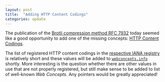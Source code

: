 ```yaml
---
layout: post
title:  "Adding HTTP Content Codings"
categories: update
---
```


The publication of the [Brotli compression method RFC 7932](http://tools.ietf.org/html/rfc7932) today seemed like a good opportunity to add one of the missing concepts: [HTTP Content Codings](/concepts/http-content-coding/).

The list of registered HTTP content codings in the [respective IANA registry](http://www.iana.org/assignments/http-parameters/http-parameters.xhtml#content-coding) is relatively short and these values will be added to [`webconcepts.info`](http://webconcepts.info) shortly. More interesting is the question whether there are other values in use that are not properly registered, but still make sense to be added to list of well-known *Web Concepts*. Any pointers would be greatly appreciated!
